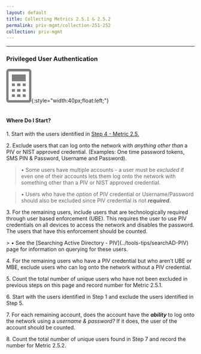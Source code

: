 ```yaml
---
layout: default
title: Collecting Metrics 2.5.1 & 2.5.2
permalink: priv-mgmt/collection-251-252
collection: priv-mgmt
---
```

---
### Privileged User Authentication

![calc logo](../img/calc.png){:style="width:40px;float:left;"}<br><br>
#### Where Do I Start? <br>
<p>
1. Start with the users identified in <a href="collection-26-25">Step 4 - Metric 2.5.</a> </p>
<p>
2. Exclude users that can log onto the network with <i>anything other than</i> a PIV or NIST approved credential. (Examples: One time password tokens, SMS PIN & Password, Username and Password).</p>

> •  Some users have multiple accounts - a user must be *excluded* if even one of their accounts lets them log onto the network with something other than a PIV or NIST approved credential.

> •  Users who have the *option* of PIV credential or Username/Password should also be excluded since PIV credential is not **_required._**

<p> 3. For the remaining users, include users that are technologically required through user based enforcement (UBE). This requires the user to use PIV credentials on all devices to access the network and disables the password. The users that have this enforcement should be counted.</p>
> •  See the [Searching Active Directory - PIV](../tools-tips/searchAD-PIV) page for information on querying for these users.
<p> 4. For the remaining users who have a PIV credential but who aren’t UBE or MBE, exclude users who can log onto the network without a PIV credential.</p>
<p> 5. Count the total number of unique users who have not been excluded in previous steps on this page and record number for Metric 2.5.1.</p>
<p> 6. Start with the users identified in Step 1 and exclude the users identified in Step 5.</p>
<p> 7. For each remaining account, does the account have the <b><i>ability</i></b> to log onto the network using a <i>username & password?</i> If it does, the user of the account should be counted.</p>
<p> 8. Count the total number of unique users found in Step 7 and record the number for Metric 2.5.2.</p>
